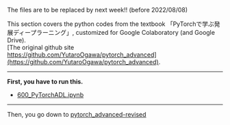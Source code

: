 The files are to be replaced by next week!! (before 2022/08/08)

This section covers the python codes from the textbook 「PyTorchで学ぶ発展ディープラーニング」, customized for Google Colaboratory (and Google Drive).  
[The original github site https://github.com/YutaroOgawa/pytorch_advanced](https://github.com/YutaroOgawa/pytorch_advanced).

---

**First, you have to run this.**  

* [600_PyTorchADL.ipynb](https://github.com/kameda-yoshinari/IMISToolExeA2021/blob/main/600/600_PyTorchADL.ipynb)  

---  
Then, you go down to [pytorch_advanced-revised](https://github.com/kameda-yoshinari/IMISToolExeA2021/tree/main/600/pytorch_advanced-revised)  

